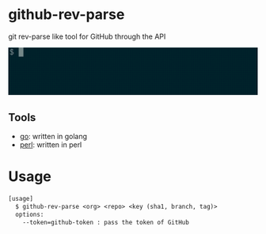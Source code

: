 # github-rev-parse

git rev-parse like tool for GitHub through the API

![DEMO](./doc/github-rev-parse-demo.gif)

## Tools

- [go](./go): written in golang
- [perl](./perl/): written in perl

# Usage

```
[usage]
  $ github-rev-parse <org> <repo> <key (sha1, branch, tag)>
  options:
    --token=github-token : pass the token of GitHub
```

